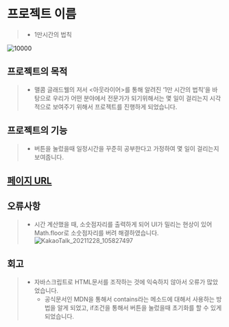 # 프로젝트 이름
> - 1만시간의 법칙

![10000](https://user-images.githubusercontent.com/93380732/147523034-a87197dc-907b-4da2-ad9f-e7a87e4b72e1.png)

## 프로젝트의 목적
> - 맬콤 글래드웰의 저서 <아웃라이어>를 통해 알려진 ‘1만 시간의 법칙’을 바탕으로 우리가 어떤 분야에서 전문가가 되기위해서는 몇 일이 걸리는지 시각적으로 보여주기 위해서 프로젝트를 진행하게 되었습니다.


## 프로젝트의 기능
> - 버튼을 눌렀을때 일정시간을 꾸준히 공부한다고 가정하여 몇 일이 걸리는지 보여줍니다.

## [페이지 URL](https://sangdon1029.github.io/HLDIT-TB-EXP/)


## 오류사항

> - 시간 계산했을 때, 소숫점자리를 출력하게 되어 UI가 밀리는 현상이 있어 Math.floor로 소숫점자리를 버려 해결하였습니다.
![KakaoTalk_20211228_105827497](https://user-images.githubusercontent.com/93380732/147523006-acfa540e-e7b0-4fd1-af19-fc22cd34abc5.png)



## 회고
> - 자바스크립트로 HTML문서를 조작하는 것에 익숙하지 않아서 오류가 많았었습니다.
>   -  공식문서인 MDN을 통해서 contains라는 메소드에 대해서 사용하는 방법을 알게 되었고, if조건을 통해서 버튼을 눌렀을때 초기화를 할 수 있게 되었습니다.

